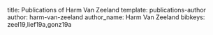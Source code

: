title: Publications of Harm Van Zeeland
template: publications-author
author: harm-van-zeeland
author_name: Harm Van Zeeland
bibkeys: zeel19,lief19a,gonz19a